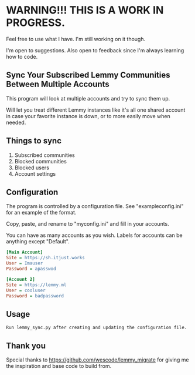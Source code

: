 # **WARNING!!! THIS IS A WORK IN PROGRESS.**  

Feel free to use what I have. I'm still working on it though.  

I'm open to suggestions. Also open to feedback since I'm always learning how to code.

## Sync Your Subscribed Lemmy Communities Between Multiple Accounts

This program will look at multiple accounts and try to sync them up.  

Will let you treat different Lemmy instances like it's all one shared account in case your favorite instance is down, or to more easily move when needed.

## Things to sync

1. Subscribed communities
2. Blocked communities
3. Blocked users
4. Account settings

## Configuration

The program is controlled by a configuration file. See "exampleconfig.ini" for an example of the format.

Copy, paste, and rename to "myconfig.ini" and fill in your accounts.

You can have as many accounts as you wish. Labels for accounts can be anything except "Default".

```ini
[Main Account]
Site = https://sh.itjust.works
User = Imauser
Password = apasswod

[Account 2]
Site = https://lemmy.ml
User = cooluser
Password = badpassword
```

## Usage

```text
Run lemmy_sync.py after creating and updating the configuration file.
```

## Thank you

Special thanks to <https://github.com/wescode/lemmy_migrate> for giving me the inspiration and base code to build from.
